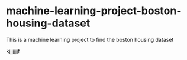 # machine-learning-project-boston-housing-dataset
 This is a machine learning project to find the boston housing dataset 
 
 
 
kjjjjjjjf

